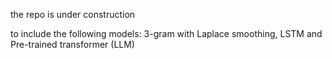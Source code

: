 the repo is under construction

to include the following models: 3-gram with Laplace smoothing, LSTM and Pre-trained transformer (LLM) 

